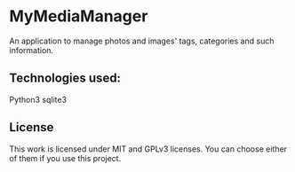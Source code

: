 # MyMediaManager

An application to manage photos and images' tags, categories and such information.

## Technologies used:
Python3
sqlite3

## License

This work is licensed under MIT and GPLv3 licenses.
You can choose either of them if you use this project.
